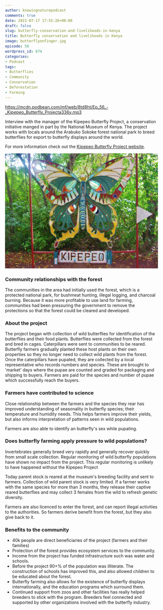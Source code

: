 ```yaml
---
author: knowingnaturepodcast
comments: true
date: 2021-07-17 17:55:26+00:00
draft: false
slug: butterfly-conservation-and-livelihoods-in-kenya
title: Butterfly conservation and livelihoods in Kenya
image: butterflyonfinger.jpg
episode: 56
wordpress_id: 674
categories:
- Podcast
tags:
- Butterflies
- Community
- Conservation
- Deforestation
- Farming
---
```


https://mcdn.podbean.com/mf/web/8td8ht/Ep_56_-_Kipepeo_Butterfly_Projecta336y.mp3

Interview with the manager of the Kipepeo Butterfly Project, a conservation
initiative manged in part by the National Museum of Kenya. The project works
with locals around the Arabuko Sokoke forest national park to breed
butterflies for export to butterfly displays around the world.

For more information check out the [Kipepeo Butterfly Project website](http://kipepeo.org/).

![](kipepeo.jpg)

### Community relationships with the forest

The communities in the area had initially used the forest, which is a
protected national park, for bushmeat hunting, illegal logging, and charcoal
burning. Because it was more profitable to use land for farming, communities
had been pressuring the government to remove the protections so that the
forest could be cleared and developed.

### About the project

The project began with collection of wild butterflies for identification of
the butterflies and their food plants. Butterflies were collected from the
forest and bred in cages. Caterpillars were sent to communities to be reared.
Butterfly farmers gradually planted these host plants on their own properties
so they no longer need to collect wild plants from the forest. Once the
caterpillars have pupated, they are collected by a local representative who
records numbers and species. These are brought to 'market' days where the
pupae are counted and graded for packaging and shipping to buyers. Farmers are
paid for the species and number of pupae which successfully reach the buyers.

### Farmers have contributed to science

Close relationship between the farmers and the species they rear has improved
understanding of seasonality in butterfly species; their temperature and
humidity needs. This helps farmers improve their yields, but also informs
interpretation of patterns seen in wild populations.

Farmers are also able to identify an butterfly's sex while pupating.

### Does butterfly farming apply pressure to wild populations?

Invertebrates generally breed very rapidly and generally recover quickly from
small scale collection. Regular monitoring of wild butterfly populations have
shown no impact from the project. This regular monitoring is unlikely to have
happened without the Kipepeo Project

Today parent stock is reared at the museum's breeding facility and sent to
farmers. Collection of wild parent stock is very limited. If a farmer works
with the same species for more than 3 months, they release their captive
reared butterflies and may collect 3 females from the wild to refresh genetic
diversity.

Farmers are also licenced to enter the forest, and can report illegal
activities to the authorities. So farmers derive benefit from the forest, but
they also give back to it.

### Benefits to the community

  * 40k people are direct beneficiaries of the project (farmers and their families)
  * Protection of the forest provides ecosystem services to the community.
  * Income from the project has funded infrastructure such was water and schools. 
  * Before the project 90+% of the population was illiterate. The construction of schools has improved this, and also allowed children to be educated about the forest.
  * Butterfly farming also allows for the existence of butterfly displays internationally, and the education programs which surround them.
  * Continued support from zoos and other facilities has really helped breeders to stick with the program. Breeders feel connected and supported by other organizations involved with the butterfly industry.

